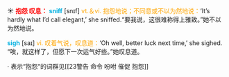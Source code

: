 ☀ <font color="red">**抱怨 叹息：**</font>
<font color="sky blue">**sniff**</font> [snɪf] 
<font color="orange">vt.＆vi. 抱怨地说；不同意或不以为然地说：</font>‘It’s hardly what I’d call elegant,’ she sniffed.“要我说，这很难称得上雅致。”她不以为然地说。

<font color="sky blue">**sigh**</font> [saɪ] 
<font color="orange">vi. 叹着气说，叹息道：</font>‘Oh well, better luck next time,’ she sighed. “唉，就这样了，但愿下一次运气好些。”她叹息道。

· 表示“抱怨“的词群见[[23警告 命令 吩咐 催促 抱怨]]
